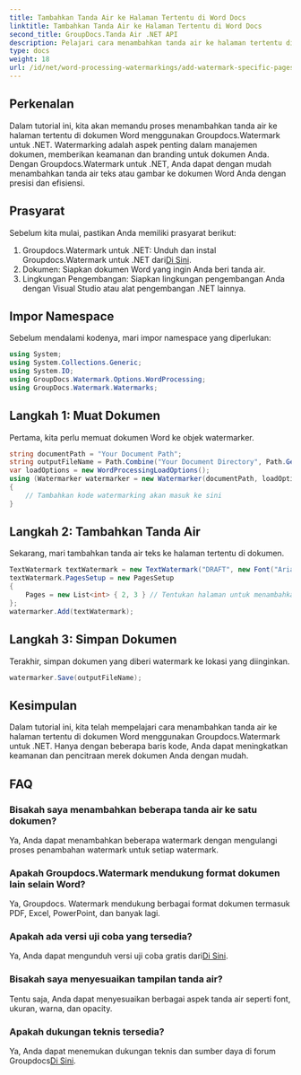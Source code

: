 ```yaml
---
title: Tambahkan Tanda Air ke Halaman Tertentu di Word Docs
linktitle: Tambahkan Tanda Air ke Halaman Tertentu di Word Docs
second_title: GroupDocs.Tanda Air .NET API
description: Pelajari cara menambahkan tanda air ke halaman tertentu di dokumen Word dengan mudah menggunakan Groupdocs untuk .NET. Meningkatkan keamanan dan branding dokumen.
type: docs
weight: 18
url: /id/net/word-processing-watermarkings/add-watermark-specific-pages-word-docs/
---
```

## Perkenalan
Dalam tutorial ini, kita akan memandu proses menambahkan tanda air ke halaman tertentu di dokumen Word menggunakan Groupdocs.Watermark untuk .NET. Watermarking adalah aspek penting dalam manajemen dokumen, memberikan keamanan dan branding untuk dokumen Anda. Dengan Groupdocs.Watermark untuk .NET, Anda dapat dengan mudah menambahkan tanda air teks atau gambar ke dokumen Word Anda dengan presisi dan efisiensi.
## Prasyarat
Sebelum kita mulai, pastikan Anda memiliki prasyarat berikut:
1.  Groupdocs.Watermark untuk .NET: Unduh dan instal Groupdocs.Watermark untuk .NET dari[Di Sini](https://releases.groupdocs.com/Watermark/net/).
2. Dokumen: Siapkan dokumen Word yang ingin Anda beri tanda air.
3. Lingkungan Pengembangan: Siapkan lingkungan pengembangan Anda dengan Visual Studio atau alat pengembangan .NET lainnya.

## Impor Namespace
Sebelum mendalami kodenya, mari impor namespace yang diperlukan:
```csharp
using System;
using System.Collections.Generic;
using System.IO;
using GroupDocs.Watermark.Options.WordProcessing;
using GroupDocs.Watermark.Watermarks;
```
## Langkah 1: Muat Dokumen
Pertama, kita perlu memuat dokumen Word ke objek watermarker.
```csharp
string documentPath = "Your Document Path";
string outputFileName = Path.Combine("Your Document Directory", Path.GetFileName(documentPath));
var loadOptions = new WordProcessingLoadOptions();
using (Watermarker watermarker = new Watermarker(documentPath, loadOptions))
{
    // Tambahkan kode watermarking akan masuk ke sini
}
```
## Langkah 2: Tambahkan Tanda Air
Sekarang, mari tambahkan tanda air teks ke halaman tertentu di dokumen.
```csharp
TextWatermark textWatermark = new TextWatermark("DRAFT", new Font("Arial", 42));
textWatermark.PagesSetup = new PagesSetup
{
    Pages = new List<int> { 2, 3 } // Tentukan halaman untuk menambahkan tanda air
};
watermarker.Add(textWatermark);
```
## Langkah 3: Simpan Dokumen
Terakhir, simpan dokumen yang diberi watermark ke lokasi yang diinginkan.
```csharp
watermarker.Save(outputFileName);
```

## Kesimpulan
Dalam tutorial ini, kita telah mempelajari cara menambahkan tanda air ke halaman tertentu di dokumen Word menggunakan Groupdocs.Watermark untuk .NET. Hanya dengan beberapa baris kode, Anda dapat meningkatkan keamanan dan pencitraan merek dokumen Anda dengan mudah.
## FAQ
### Bisakah saya menambahkan beberapa tanda air ke satu dokumen?
Ya, Anda dapat menambahkan beberapa watermark dengan mengulangi proses penambahan watermark untuk setiap watermark.
### Apakah Groupdocs.Watermark mendukung format dokumen lain selain Word?
Ya, Groupdocs. Watermark mendukung berbagai format dokumen termasuk PDF, Excel, PowerPoint, dan banyak lagi.
### Apakah ada versi uji coba yang tersedia?
 Ya, Anda dapat mengunduh versi uji coba gratis dari[Di Sini](https://releases.groupdocs.com/).
### Bisakah saya menyesuaikan tampilan tanda air?
Tentu saja, Anda dapat menyesuaikan berbagai aspek tanda air seperti font, ukuran, warna, dan opacity.
### Apakah dukungan teknis tersedia?
 Ya, Anda dapat menemukan dukungan teknis dan sumber daya di forum Groupdocs[Di Sini](https://forum.groupdocs.com/c/watermark/19).